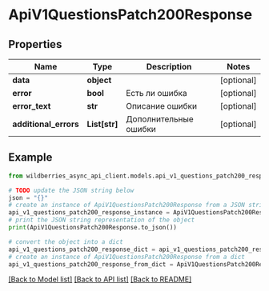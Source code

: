 # ApiV1QuestionsPatch200Response


## Properties

Name | Type | Description | Notes
------------ | ------------- | ------------- | -------------
**data** | **object** |  | [optional] 
**error** | **bool** | Есть ли ошибка | [optional] 
**error_text** | **str** | Описание ошибки | [optional] 
**additional_errors** | **List[str]** | Дополнительные ошибки | [optional] 

## Example

```python
from wildberries_async_api_client.models.api_v1_questions_patch200_response import ApiV1QuestionsPatch200Response

# TODO update the JSON string below
json = "{}"
# create an instance of ApiV1QuestionsPatch200Response from a JSON string
api_v1_questions_patch200_response_instance = ApiV1QuestionsPatch200Response.from_json(json)
# print the JSON string representation of the object
print(ApiV1QuestionsPatch200Response.to_json())

# convert the object into a dict
api_v1_questions_patch200_response_dict = api_v1_questions_patch200_response_instance.to_dict()
# create an instance of ApiV1QuestionsPatch200Response from a dict
api_v1_questions_patch200_response_from_dict = ApiV1QuestionsPatch200Response.from_dict(api_v1_questions_patch200_response_dict)
```
[[Back to Model list]](../README.md#documentation-for-models) [[Back to API list]](../README.md#documentation-for-api-endpoints) [[Back to README]](../README.md)


